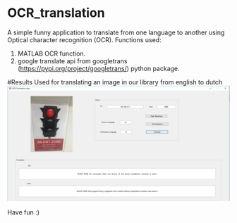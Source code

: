 # OCR_translation
A simple funny application to translate from one language to another using Optical character recognition (OCR). 
Functions used: 
1. MATLAB OCR function.
2. google translate api from googletrans (https://pypi.org/project/googletrans/) python package. 

#Results
Used for translating an image in our library from english to dutch
 <img src="./snapshot_1.JPG">

Have fun :)
